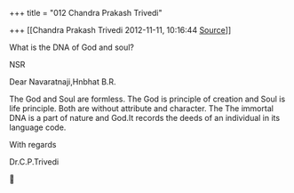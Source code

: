 +++
title = "012 Chandra Prakash Trivedi"

+++
[[Chandra Prakash Trivedi	2012-11-11, 10:16:44 [Source](https://groups.google.com/g/bvparishat/c/DGRVijLzoN0)]]



What is the DNA of God and soul?



NSR  
  

Dear Navaratnaji,Hnbhat B.R.  
  
The God and Soul are formless. The God is principle of creation and Soul is life principle. Both are without attribute and character. The The immortal DNA is a part of nature and God.It records the deeds of an individual in its language code.  
  
  
  
With regards  
  
Dr.C.P.Trivedi  



